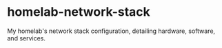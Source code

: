 # homelab-network-stack
My homelab's network stack configuration, detailing hardware, software, and services.
